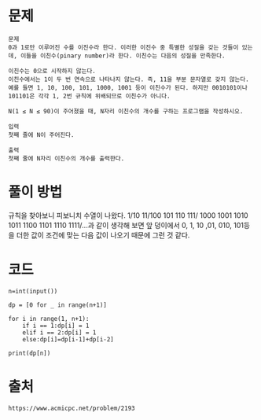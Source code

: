 # 문제

```
문제
0과 1로만 이루어진 수를 이진수라 한다. 이러한 이진수 중 특별한 성질을 갖는 것들이 있는데, 이들을 이친수(pinary number)라 한다. 이친수는 다음의 성질을 만족한다.

이친수는 0으로 시작하지 않는다.
이친수에서는 1이 두 번 연속으로 나타나지 않는다. 즉, 11을 부분 문자열로 갖지 않는다.
예를 들면 1, 10, 100, 101, 1000, 1001 등이 이친수가 된다. 하지만 0010101이나 101101은 각각 1, 2번 규칙에 위배되므로 이친수가 아니다.

N(1 ≤ N ≤ 90)이 주어졌을 때, N자리 이친수의 개수를 구하는 프로그램을 작성하시오.

입력
첫째 줄에 N이 주어진다.

출력
첫째 줄에 N자리 이친수의 개수를 출력한다.
```

# 풀이 방법

규칙을 찾아보니 피보니치 수열이 나왔다. 1/10 11/100 101 110 111/ 1000 1001 1010 1011 1100 1101 1110 1111/...과 같이 생각해 보면
앞 덩이에서 0, 1, 10 ,01, 010, 101등을 더한 값이 조건에 맞는 다음 값이 나오기 때문에 그런 것 같다.

    

# 코드
```
n=int(input())

dp = [0 for _ in range(n+1)]

for i in range(1, n+1):
    if i == 1:dp[i] = 1
    elif i == 2:dp[i] = 1
    else:dp[i]=dp[i-1]+dp[i-2]
    
print(dp[n])

```

# 출처
    https://www.acmicpc.net/problem/2193
